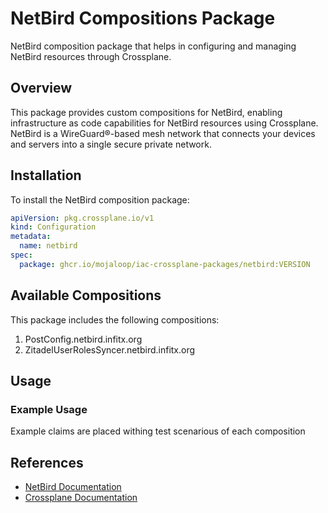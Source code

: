 # NetBird Compositions Package

NetBird composition package that helps in configuring and managing NetBird resources through Crossplane.

## Overview

This package provides custom compositions for NetBird, enabling infrastructure as code capabilities for NetBird resources using Crossplane. NetBird is a WireGuard®-based mesh network that connects your devices and servers into a single secure private network.

## Installation

To install the NetBird composition package:

```yaml
apiVersion: pkg.crossplane.io/v1
kind: Configuration
metadata:
  name: netbird
spec:
  package: ghcr.io/mojaloop/iac-crossplane-packages/netbird:VERSION
```

## Available Compositions

This package includes the following compositions:

1. PostConfig.netbird.infitx.org
2. ZitadelUserRolesSyncer.netbird.infitx.org

## Usage

### Example Usage

Example claims are placed withing test scenarious of each composition

## References

- [NetBird Documentation](https://netbird.io/docs)
- [Crossplane Documentation](https://crossplane.io/docs)
